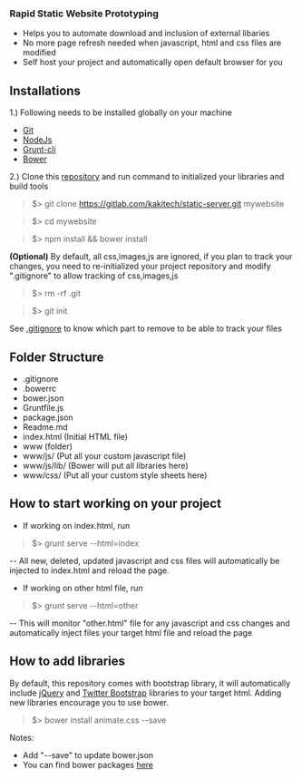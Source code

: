 ### Rapid Static Website Prototyping
- Helps you to automate download and inclusion of external 
libaries
- No more page refresh needed when javascript, html and css files are modified
- Self host your project and automatically open default browser for you

## Installations
1.) Following needs to be installed globally on your machine
 - [Git](https://git-scm.com/downloads)
 - [NodeJs](https://nodejs.org/en/download/)
 - [Grunt-cli](http://gruntjs.com/getting-started)
 - [Bower](http://bower.io/#install-bower)

2.) Clone this [repository](https://gitlab.com/kakitech/static-server) and run command to initialized your libraries and build tools
 
> $> git clone https://gitlab.com/kakitech/static-server.git mywebsite
 
> $> cd mywebsite
 
> $> npm install && bower install
 

 **(Optional)**
 By default, all css,images,js are ignored, if you plan to track your changes, you need to re-initialized your 
 project repository and modify ".gitignore" to allow tracking of css,images,js
 
 > $> rm -rf .git
 
 > $> git init
 
 See [.gitignore](.gitignore) to know which part to remove to be able to track your files
 
## Folder Structure
- .gitignore
- .bowerrc
- bower.json
- Gruntfile.js
- package.json
- Readme.md
- index.html (Initial HTML file)
- www (folder)
- www/js/ (Put all your custom javascript file)
- www/js/lib/ (Bower will put all libraries here)
- www/css/ (Put all your custom style sheets here)

## How to start working on your project

- If working on index.html, run

> $> grunt serve --html=index

-- All new, deleted, updated javascript and css files will automatically be injected to index.html and reload the page.

- If working on other html file, run

> $> grunt serve --html=other

-- This will monitor "other.html" file for any javascript and css changes and automatically inject files your target html file and reload the page

## How to add libraries
By default, this repository comes with bootstrap library, it will automatically 
include [jQuery](https://jquery.com/) and [Twitter Bootstrap](http://getbootstrap.com/) libraries to your target html.
Adding new libraries encourage you to use bower.
> $> bower install animate.css --save

Notes:
- Add "--save" to update bower.json
- You can find bower packages [here](http://bower.io/search/?q=animate.css)

